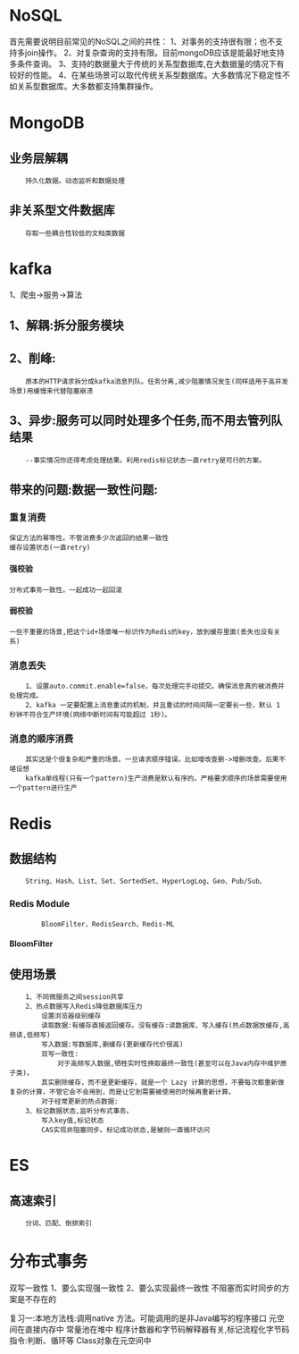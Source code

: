 #	NoSQL
首先需要说明目前常见的NoSQL之间的共性：
	1、对事务的支持很有限；也不支持多join操作。
	2、对复杂查询的支持有限。目前mongoDB应该是能最好地支持多条件查询。
	3、支持的数据量大于传统的关系型数据库,在大数据量的情况下有较好的性能。
	4、在某些场景可以取代传统关系型数据库。大多数情况下稳定性不如关系型数据库。大多数都支持集群操作。

#	MongoDB
##	业务层解耦
		持久化数据。动态监听和数据处理
##	非关系型文件数据库
		存取一些耦合性较低的文档类数据

#	kafka
1、爬虫->服务->算法
##	1、解耦:拆分服务模块

##	2、削峰:
		原本的HTTP请求拆分成kafka消息列队。任务分离,减少阻塞情况发生(同样适用于高并发场景)用缓慢来代替阻塞崩溃

##	3、异步:服务可以同时处理多个任务,而不用去管列队结果
		--事实情况你还得考虑处理结果。利用redis标记状态一直retry是可行的方案。

##	带来的问题:数据一致性问题:
###	重复消费
	保证方法的幂等性。不管消费多少次返回的结果一致性
	缓存设置状态(一直retry)
####	强校验
	分布式事务一致性。一起成功一起回滚
####	弱校验
	一些不重要的场景,把这个id+场景唯一标识作为Redis的key，放到缓存里面(丢失也没有关系)
###	消息丢失
		1、设置auto.commit.enable=false，每次处理完手动提交。确保消息真的被消费并处理完成。
		2、kafka 一定要配置上消息重试的机制，并且重试的时间间隔一定要长一些，默认 1 秒钟不符合生产环境(网络中断时间有可能超过 1秒)。
###	消息的顺序消费
		其实这是个很复杂和严重的场景。一旦请求顺序错误。比如增改查删->增删改查。后果不堪设想
		kafka单线程(只有一个pattern)生产消费是默认有序的。严格要求顺序的场景需要使用一个pattern进行生产

#	Redis
##	数据结构
		String、Hash、List、Set、SortedSet、HyperLogLog、Geo、Pub/Sub、
###		Redis Module 
			BloomFilter，RedisSearch，Redis-ML
####		BloomFilter
##	使用场景
		1、不同微服务之间session共享
		2、热点数据写入Redis降低数据库压力
			设置浏览器级别缓存
			读取数据:有缓存直接返回缓存。没有缓存:读数据库、写入缓存(热点数据放缓存,高频读,低频写)
			写入数据:写数据库,删缓存(更新缓存代价很高)
			双写一致性:
				对于高频写入数据,牺牲实时性换取最终一致性(甚至可以在Java内存中维护原子类)。
			其实删除缓存，而不是更新缓存，就是一个 Lazy 计算的思想，不要每次都重新做复杂的计算，不管它会不会用到，而是让它到需要被使用的时候再重新计算。
			对于经常更新的热点数据:
		3、标记数据状态,监听分布式事务。
			写入key值,标记状态
			CAS实现非阻塞同步。标记成功状态,是被则一直循环访问

#	ES
##	高速索引
		分词、匹配、倒排索引


#	分布式事务

双写一致性
1、要么实现强一致性
2、要么实现最终一致性
不阻塞而实时同步的方案是不存在的

复习一:本地方法栈:调用native 方法。可能调用的是非Java编写的程序接口
元空间在直接内存中
常量池在堆中
程序计数器和字节码解释器有关,标记流程化字节码指令:判断、循环等
Class对象在元空间中
